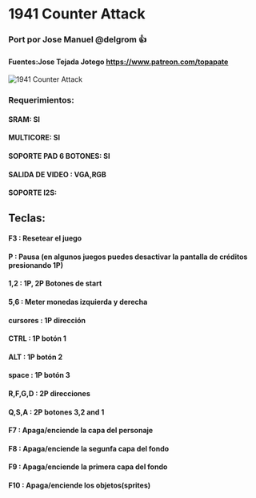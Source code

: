 # 1941 Counter Attack

### Port por Jose Manuel @delgrom :+1: 
#### Fuentes:Jose Tejada Jotego https://www.patreon.com/topapate

![1941 Counter Attack](https://user-images.githubusercontent.com/31018768/93019403-10643d80-f5d7-11ea-8d06-2d6f03e9cee4.jpg)

### Requerimientos: 

#### SRAM: SI

#### MULTICORE: SI

#### SOPORTE PAD 6 BOTONES: SI

#### SALIDA DE VIDEO : VGA,RGB

#### SOPORTE I2S: 

## Teclas:

#### F3  :    Resetear el juego
#### P   :   Pausa (en algunos juegos puedes desactivar la pantalla de créditos presionando 1P)
#### 1,2 :   1P, 2P Botones de start
#### 5,6 :   Meter monedas izquierda y derecha

#### cursores : 1P dirección
#### CTRL     : 1P botón 1
#### ALT      : 1P botón 2
#### space    : 1P botón 3

#### R,F,G,D  : 2P direcciones
#### Q,S,A    : 2P botones 3,2 and 1

#### F7       : Apaga/enciende la capa del personaje 
#### F8       : Apaga/enciende la segunfa capa del fondo
#### F9       : Apaga/enciende la primera capa del fondo
#### F10      : Apaga/enciende los objetos(sprites)
